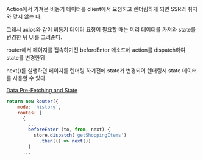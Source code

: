 Action에서 가져온 비동기 데이터를 client에서 요청하고 렌더링하게 되면 SSR의 취지와 맞지 않는 다.

그래서 axios와 같이 비동기 데이터 요청이 필요할 때는 미리 데이터를 가져와 state를 변경한 뒤 UI를 그려준다.

router에서 페이지를 접속하기전 beforeEnter 메소드에 action를 dispatch하여 state를 변경한뒤

next()를 실행하면 페이지를 렌더링 하기전에 state가 변경되어 렌더링시 state 데이터를 사용할 수 있다.

[Data Pre-Fetching and State](https://ssr.vuejs.org/en/data.html)
```javascript
return new Router({
    mode: 'history',
    routes: [
      {
        ...
        beforeEnter (to, from, next) {
          store.dispatch('getShoppingItems')
            .then(() => next())
        }
      ...
```